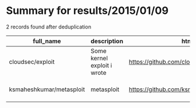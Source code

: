 
# Summary for results/2015/01/09
    
2 records found after deduplication

| full_name | description | html_url | matched_list | matched_count | pushed_at | size | stargazers_count | language | forks_count | vul_ids |
|--------------------------|-----------------------------|---------------------------------------------|----------------------------------|-----------------|---------------------------|--------|--------------------|------------|---------------|-----------|
| cloudsec/exploit | Some kernel exploit i wrote | https://github.com/cloudsec/exploit | ['exploit'] | 1 | 2015-01-09 06:27:12+00:00 | 112 | 77 | C | 58 | [] |
| ksmaheshkumar/metasploit | metasploit | https://github.com/ksmaheshkumar/metasploit | ['metasploit module OR payload'] | 1 | 2015-01-09 09:03:25+00:00 | 608 | 0 | HTML | 0 | [] |
